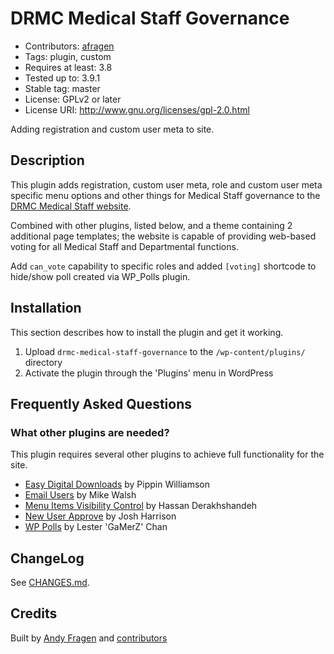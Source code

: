 # DRMC Medical Staff Governance
* Contributors: [afragen](https://github.com/afragen)
* Tags: plugin, custom
* Requires at least: 3.8
* Tested up to: 3.9.1
* Stable tag: master
* License: GPLv2 or later
* License URI: http://www.gnu.org/licenses/gpl-2.0.html

Adding registration and custom user meta to site. 

## Description

This plugin adds registration, custom user meta, role and custom user meta specific menu options and other things for Medical Staff governance to the [DRMC Medical Staff website](http://drmcmedstaff.org).

Combined with other plugins, listed below, and a theme containing 2 additional page templates; the website is capable of providing web-based voting for all Medical Staff and Departmental functions.

Add `can_vote` capability to specific roles and added `[voting]` shortcode to hide/show poll created via WP_Polls plugin.

## Installation

This section describes how to install the plugin and get it working.

1. Upload `drmc-medical-staff-governance` to the `/wp-content/plugins/` directory
1. Activate the plugin through the 'Plugins' menu in WordPress

## Frequently Asked Questions

### What other plugins are needed?

This plugin requires several other plugins to achieve full functionality for the site.

* [Easy Digital Downloads](http://easydigitaldownloads.com/) by Pippin Williamson
* [Email Users](http://wordpress.org/extend/plugins/email-users/) by Mike Walsh
* [Menu Items Visibility Control](https://wordpress.org/plugins/menu-items-visibility-control/) by Hassan Derakhshandeh
* [New User Approve](http://www.picklewagon.com/wordpress/new-user-approve/) by Josh Harrison
* [WP Polls](http://lesterchan.net/portfolio/programming/php/) by Lester 'GaMerZ' Chan

## ChangeLog

See [CHANGES.md](CHANGES.md).

## Credits

Built by [Andy Fragen](https://github.com/afragen) and [contributors](https://github.com/afragen/drmc-medical-staff-governance/graphs/contributors)
